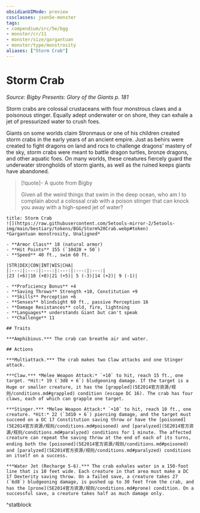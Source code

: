 ```yaml
---
obsidianUIMode: preview
cssclasses: json5e-monster
tags:
- compendium/src/5e/bgg
- monster/cr/11
- monster/size/gargantuan
- monster/type/monstrosity
aliases: ["Storm Crab"]
---
```

# Storm Crab
*Source: Bigby Presents: Glory of the Giants p. 181*  

Storm crabs are colossal crustaceans with four monstrous claws and a poisonous stinger. Equally adept underwater or on shore, they can exhale a jet of pressurized water to crush foes.

Giants on some worlds claim Stronmaus or one of his children created storm crabs in the early years of an ancient empire. Just as behirs were created to fight dragons on land and rocs to challenge dragons' mastery of the sky, storm crabs were meant to battle dragon turtles, bronze dragons, and other aquatic foes. On many worlds, these creatures fiercely guard the underwater strongholds of storm giants, as well as the ruined keeps giants have abandoned.

> [!quote]- A quote from Bigby  
> 
> Given all the weird things that swim in the deep ocean, who am I to complain about a colossal crab with a poison stinger that can knock you away with a high-speed jet of water?


```ad-statblock
title: Storm Crab
![](https://raw.githubusercontent.com/5etools-mirror-2/5etools-img/main/bestiary/tokens/BGG/Storm%20Crab.webp#token)
*Gargantuan monstrosity, Unaligned*

- **Armor Class** 18 (natural armor)
- **Hit Points** 155 (`10d20 + 50`)
- **Speed** 40 ft., swim 60 ft.

|STR|DEX|CON|INT|WIS|CHA|
|:---:|:---:|:---:|:---:|:---:|:---:|
|23 (+6)|10 (+0)|21 (+5)| 5 (-3)|14 (+2)| 9 (-1)|

- **Proficiency Bonus** +4
- **Saving Throws** Strength +10, Constitution +9
- **Skills** Perception +6
- **Senses** blindsight 60 ft., passive Perception 16
- **Damage Resistances** cold, fire, lightning
- **Languages** understands Giant but can't speak
- **Challenge** 11

## Traits

***Amphibious.*** The crab can breathe air and water.

## Actions

***Multiattack.*** The crab makes two Claw attacks and one Stinger attack.

***Claw.*** *Melee Weapon Attack:* `+10` to hit, reach 15 ft., one target. *Hit:* 19 (`3d8 + 6`) bludgeoning damage. If the target is a Huge or smaller creature, it has the [grappled](5E2014官方资源/规则/conditions.md#grappled) condition (escape DC 16). The crab has four claws, each of which can grapple one target.

***Stinger.*** *Melee Weapon Attack:* `+10` to hit, reach 10 ft., one creature. *Hit:* 22 (`3d10 + 6`) piercing damage, and the target must succeed on a DC 17 Constitution saving throw or have the [poisoned](5E2014官方资源/规则/conditions.md#poisoned) and [paralyzed](5E2014官方资源/规则/conditions.md#paralyzed) conditions for 1 minute. The affected creature can repeat the saving throw at the end of each of its turns, ending both the [poisoned](5E2014官方资源/规则/conditions.md#poisoned) and [paralyzed](5E2014官方资源/规则/conditions.md#paralyzed) conditions on itself on a success.

***Water Jet (Recharge 5-6).*** The crab exhales water in a 150-foot line that is 10 feet wide. Each creature in that area must make a DC 17 Dexterity saving throw. On a failed save, a creature takes 27 (`6d8`) bludgeoning damage, is pushed up to 30 feet from the crab, and has the [prone](5E2014官方资源/规则/conditions.md#prone) condition. On a successful save, a creature takes half as much damage only.
```
^statblock